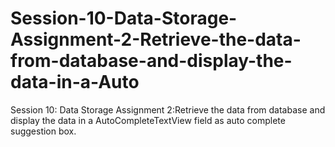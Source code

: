 # Session-10-Data-Storage-Assignment-2-Retrieve-the-data-from-database-and-display-the-data-in-a-Auto
Session 10: Data Storage Assignment 2:Retrieve the data from database and display the data in a AutoCompleteTextView field as auto complete suggestion box.
